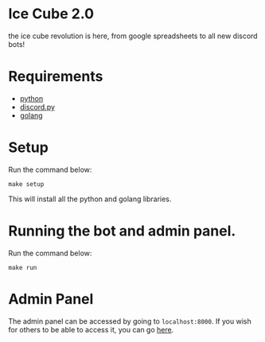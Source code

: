 # Ice Cube 2.0
the ice cube revolution is here, from google spreadsheets to all new discord bots!

# Requirements
- [python](https://www.python.org/downloads/)
- [discord.py](https://pypi.org/project/discord.py/)
- [golang](https://go.dev/doc/install)

# Setup
Run the command below:
```console
make setup
```
This will install all the python and golang libraries.

# Running the bot and admin panel.
Run the command below:
```console
make run
```

# Admin Panel
The admin panel can be accessed by going to `localhost:8000`.
If you wish for others to be able to access it, you can go [here](https://localhost.run/).